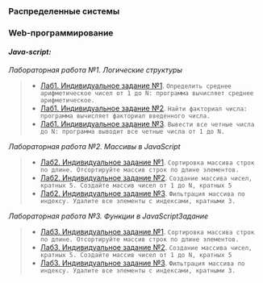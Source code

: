 ### Распределенные системы


### Web-программирование


#### *Java-script:*
*Лабораторная работа №1. Логические структуры*
> * [Лаб1. Индивидуальное задание №1](js/lab1/lab1_indiv1.js). `Определить среднее арифметическое чисел от 1 до N: программа вычисляет среднее арифметическое.`
> * [Лаб1. Индивидуальное задание №2](js/lab1/lab1_indiv2.js). `Найти факториал числа: программа вычисляет факториал введенного числа.`
> * [Лаб1. Индивидуальное задание №3](js/lab1/lab1_indiv3.js). `Вывести все четные числа до N: программа выводит все четные числа от 1 до N.`

*Лабораторная работа №2. Массивы в JavaScript*
> * [Лаб2. Индивидуальное задание №1](js/lab2/lab2_indiv1.js). `Сортировка массива строк по длине. Отсортируйте массив строк по длине элементов.`
> * [Лаб2. Индивидуальное задание №2](js/lab2/lab2_indiv2.js). `Создание массива чисел, кратных 5. Создайте массив чисел от 1 до N, кратных 5`
> * [Лаб2. Индивидуальное задание №3](js/lab2/lab2_indiv3.js). `Фильтрация массива по индексу. Удалите все элементы с индексами, кратными 3.`

*Лабораторная работа №3. Функции в JavaScriptЗадание*
> * [Лаб3. Индивидуальное задание №1](js/lab3/lab3_indiv1.js). `Сортировка массива строк по длине. Отсортируйте массив строк по длине элементов.`
> * [Лаб3. Индивидуальное задание №2](js/lab3/lab3_indiv2.js). `Создание массива чисел, кратных 5. Создайте массив чисел от 1 до N, кратных 5`
> * [Лаб3. Индивидуальное задание №3](js/lab3/lab3_indiv3.js). `Фильтрация массива по индексу. Удалите все элементы с индексами, кратными 3.`
